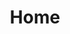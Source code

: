 ---
title: Home
sections:
    items:
        -
            backgroundImage: b66ba8f6703592bb5a2d2d01a3e18b0500db998b
            template: fullHeightBanner
            button:
                target: _self
                text: Volunteer
                href: '/about-us/#become-a-volunteer'
            text: '# We''re a big bunch of happy amateurs'
    schemaBindings:
        - f84c8965eebe4f899d6fe60a8c1d5f3622d4af7f
showInNav: false
meta:
    id: 4d6d066a0c19f42f2eb9dbff20c41bf0af72b625
    parentId: ""
    language: en
permalink: /
layout: sectionPage
---